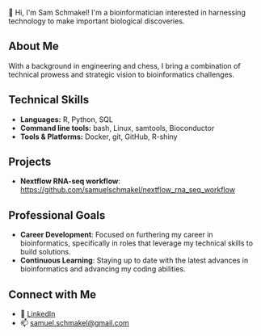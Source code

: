 👋 Hi, I'm Sam Schmakel! I'm a bioinformatician interested in harnessing technology to make important biological discoveries.

## About Me
With a background in engineering and chess, I bring a combination of technical prowess and strategic vision to bioinformatics challenges.

## Technical Skills
- **Languages:** R, Python, SQL
- **Command line tools:** bash, Linux, samtools, Bioconductor
- **Tools & Platforms:** Docker, git, GitHub, R-shiny

## Projects
- **Nextflow RNA-seq workflow**: https://github.com/samuelschmakel/nextflow_rna_seq_workflow

## Professional Goals
- **Career Development**: Focused on furthering my career in bioinformatics, specifically in roles that leverage my technical skills to build solutions.
- **Continuous Learning**: Staying up to date with the latest advances in bioinformatics and advancing my coding abilities.

## Connect with Me
- 🔗 [LinkedIn](https://www.linkedin.com/in/sam-schmakel/)
- 📫 <samuel.schmakel@gmail.com>

<!--
**samuelschmakel/samuelschmakel** is a ✨ _special_ ✨ repository because its `README.md` (this file) appears on your GitHub profile.

Here are some ideas to get you started:

- 🔭 I’m currently working on ...
- 🌱 I’m currently learning ...
- 👯 I’m looking to collaborate on ...
- 🤔 I’m looking for help with ...
- 💬 Ask me about ...
- 📫 How to reach me: ...
- 😄 Pronouns: ...
- ⚡ Fun fact: ...
-->
